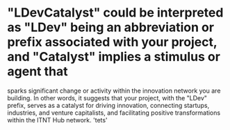 # "LDevCatalyst" could be interpreted as "LDev" being an abbreviation or prefix associated with your project, and "Catalyst" implies a stimulus or agent that 
sparks significant change or activity within the innovation network you are building. In other words, it suggests that your project, with the "LDev" prefix, 
serves as a catalyst for driving innovation, connecting startups, industries, and venture capitalists, and facilitating positive transformations within the ITNT 
Hub network.
'tets'
#
